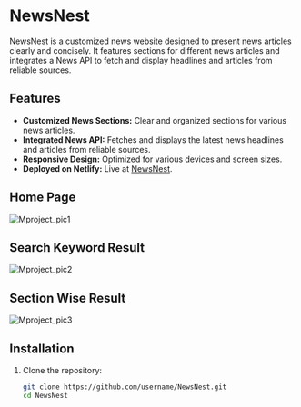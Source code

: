 # NewsNest

NewsNest is a customized news website designed to present news articles clearly and concisely. It features sections for different news articles and integrates a News API to fetch and display headlines and articles from reliable sources.

## Features

- **Customized News Sections:** Clear and organized sections for various news articles.
- **Integrated News API:** Fetches and displays the latest news headlines and articles from reliable sources.
- **Responsive Design:** Optimized for various devices and screen sizes.
- **Deployed on Netlify:** Live at [NewsNest](https://aniket3s.github.io/NewsNest/).

## Home Page
![Mproject_pic1](https://github.com/user-attachments/assets/b94b9aa1-4594-49c1-940d-519eee909e1e)

## Search Keyword Result

![Mproject_pic2](https://github.com/user-attachments/assets/d1c5b975-a6e9-46a2-8b89-9a67328539a7)

## Section Wise Result 

![Mproject_pic3](https://github.com/user-attachments/assets/59348c0f-aea9-4fbf-bcd9-73312bfe2505)


## Installation

1. Clone the repository:
   ```bash
   git clone https://github.com/username/NewsNest.git
   cd NewsNest
